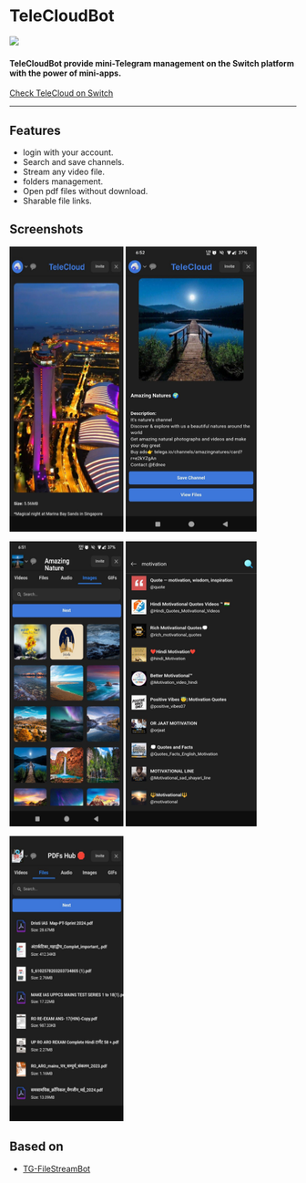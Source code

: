 # TeleCloudBot

![](https://f004.backblazeb2.com/file/switch-bucket/b56ec7a0-c44f-11ee-9cb5-a4b7a49d7fec.png)

#### TeleCloudBot provide mini-Telegram management on the Switch platform with the power of mini-apps.

[Check TeleCloud on Switch](https://iswitch.click/telecloud_bot)

---

## Features
- login with your account.
- Search and save channels.
- Stream any video file.
- folders management.
- Open pdf files without download.
- Sharable file links.

## Screenshots
<p float="left">
<img src="./screenshots/image0.png" height="500" width="200">
<img src="./screenshots/image1.png" height="500"width="230">
</p>
<p float="left">
<img src="./screenshots/image02.png" height="500" width="200">
<img src="./screenshots/image3.png" height="500"width="230">
</p>

<p float="left">
<img src="./screenshots/image04.png" height="500" width="200">
</p>

## Based on
- [TG-FileStreamBot](https://github.com/EverythingSuckz/TG-FileStreamBot/)